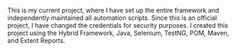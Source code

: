 This is my current project, where I have set up the entire framework and independently maintained all automation scripts. Since this is an official project, I have changed the credentials for security purposes.
I created this project using the Hybrid Framework, Java, Selenium, TestNG, POM, Maven, and Extent Reports.
